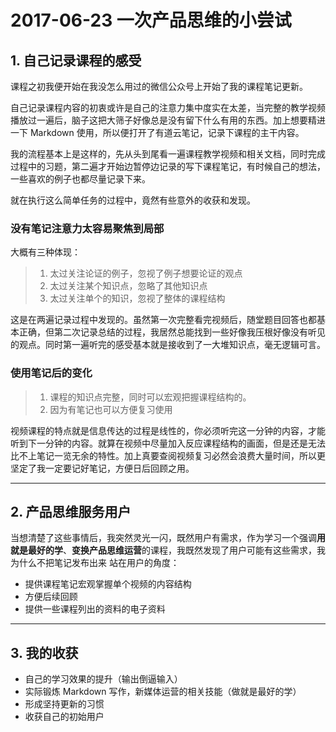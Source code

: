 # 2017-06-23 一次产品思维的小尝试

## 1. 自己记录课程的感受

课程之初我便开始在我没怎么用过的微信公众号上开始了我的课程笔记更新。

自己记录课程内容的初衷或许是自己的注意力集中度实在太差，当完整的教学视频播放过一遍后，脑子这把大筛子好像总是没有留下什么有用的东西。加上想要精进一下 Markdown 使用，所以便打开了有道云笔记，记录下课程的主干内容。

我的流程基本上是这样的，先从头到尾看一遍课程教学视频和相关文档，同时完成过程中的习题，第二遍才开始边暂停边记录的写下课程笔记，有时候自己的想法，一些喜欢的例子也都尽量记录下来。

就在执行这么简单任务的过程中，竟然有些意外的收获和发现。

### 没有笔记注意力太容易聚焦到局部
大概有三种体现：
> 1. 太过关注论证的例子，忽视了例子想要论证的观点
> 2. 太过关注某个知识点，忽略了其他知识点
> 3. 太过关注单个的知识，忽视了整体的课程结构

这是在两遍记录过程中发现的。虽然第一次完整看完视频后，随堂题目回答也都基本正确，但第二次记录总结的过程，我居然总能找到一些好像我压根好像没有听见的观点。同时第一遍听完的感受基本就是接收到了一大堆知识点，毫无逻辑可言。
### 使用笔记后的变化
> 1. 课程的知识点完整，同时可以宏观把握课程结构的。
> 2. 因为有笔记也可以方便复习使用

视频课程的特点就是信息传达的过程是线性的，你必须听完这一分钟的内容，才能听到下一分钟的内容。就算在视频中尽量加入反应课程结构的画面，但是还是无法比不上笔记一览无余的特性。加上真要查阅视频复习必然会浪费大量时间，所以更坚定了我一定要记好笔记，方便日后回顾之用。
- - - - 

## 2. 产品思维服务用户
当想清楚了这些事情后，我突然灵光一闪，既然用户有需求，作为学习一个强调**用就是最好的学**、**变换产品思维运营**的课程，我既然发现了用户可能有这些需求，我为什么不把笔记发布出来
站在用户的角度：
* 提供课程笔记宏观掌握单个视频的内容结构
* 方便后续回顾
* 提供一些课程列出的资料的电子资料

- - - - 

## 3. 我的收获
* 自己的学习效果的提升（输出倒逼输入）
* 实际锻炼 Markdown 写作，新媒体运营的相关技能（做就是最好的学）
* 形成坚持更新的习惯
* 收获自己的初始用户
